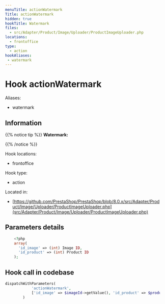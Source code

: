 ```yaml
---
menuTitle: actionWatermark
Title: actionWatermark
hidden: true
hookTitle: Watermark
files:
  - src/Adapter/Product/Image/Uploader/ProductImageUploader.php
locations:
  - frontoffice
type:
  - action
hookAliases:
 - watermark
---
```


# Hook actionWatermark

Aliases: 
 - watermark



## Information

{{% notice tip %}}
**Watermark:** 


{{% /notice %}}

Hook locations: 
  - frontoffice

Hook type: 
  - action

Located in: 
  - [https://github.com/PrestaShop/PrestaShop/blob/8.0.x/src/Adapter/Product/Image/Uploader/ProductImageUploader.php](src/Adapter/Product/Image/Uploader/ProductImageUploader.php)

## Parameters details

```php
    <?php
    array(
      'id_image' => (int) Image ID,
      'id_product' => (int) Product ID
    );
```

## Hook call in codebase

```php
dispatchWithParameters(
            'actionWatermark',
            ['id_image' => $imageId->getValue(), 'id_product' => $productId]
        )
```
